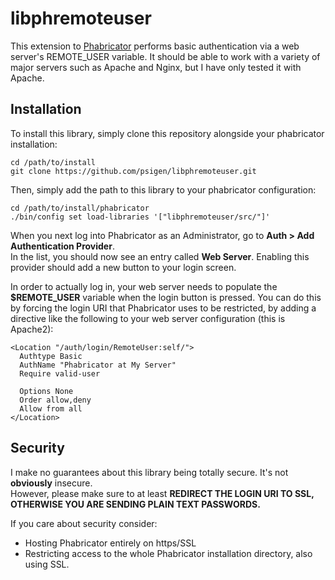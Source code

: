 libphremoteuser
===============

This extension to [Phabricator](http://phabricator.org/) performs basic authentication 
via a web server's REMOTE_USER variable.  It should be able to work with a variety of 
major servers such as Apache and Nginx, but I have only tested it with Apache.

Installation
------------

To install this library, simply clone this repository alongside your phabricator installation:

    cd /path/to/install
    git clone https://github.com/psigen/libphremoteuser.git
    
Then, simply add the path to this library to your phabricator configuration:

    cd /path/to/install/phabricator
    ./bin/config set load-libraries '["libphremoteuser/src/"]'
    
When you next log into Phabricator as an Administrator, go to **Auth > Add Authentication Provider**.  
In the list, you should now see an entry called **Web Server**.  Enabling this provider should add a 
new button to your login screen.

In order to actually log in, your web server needs to populate the **$REMOTE_USER** variable when the
login button is pressed.  You can do this by forcing the login URI that Phabricator uses to be 
restricted, by adding a directive like the following to your web server configuration (this is Apache2):

    <Location "/auth/login/RemoteUser:self/">
      Authtype Basic
      AuthName "Phabricator at My Server"
      Require valid-user
      
      Options None
      Order allow,deny
      Allow from all
    </Location>


Security
--------

I make no guarantees about this library being totally secure.  It's not __obviously__ insecure.  
However, please make sure to at least 
**REDIRECT THE LOGIN URI TO SSL, OTHERWISE YOU ARE SENDING PLAIN TEXT PASSWORDS.**

If you care about security consider:
  * Hosting Phabricator entirely on https/SSL
  * Restricting access to the whole Phabricator installation directory, also using SSL.

